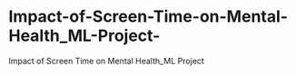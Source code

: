 # Impact-of-Screen-Time-on-Mental-Health_ML-Project-
Impact of Screen Time on Mental Health_ML Project 
